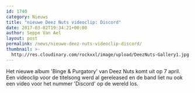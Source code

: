 ```yaml
---
id: 1740
category: Nieuws
title: "nieuwe Deez Nuts videoclip: Discord"
date: 2017-03-02T19:34:21+00:00
author: Seppe Van Ael
layout: post
permalink: /news/nieuwe-deez-nuts-videoclip-discord/
thumbnail: >-
  http://res.cloudinary.com/rockxxl/image/upload/DeezNuts-Gallery1.jpg
---
```

Het nieuwe album 'Binge & Purgatory' van Deez Nuts komt uit op 7 april. Een videoclip voor de titelsong werd al gereleased en de band liet nu ook een video voor het nummer 'Discord' op de wereld los.
